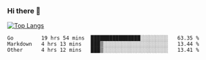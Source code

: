 ### Hi there 👋

<!--
**3Xpl0it3r/3Xpl0it3r** is a ✨ _special_ ✨ repository because its `README.md` (this file) appears on your GitHub profile.

Here are some ideas to get you started:

- 🔭 I’m currently working on ...
- 🌱 I’m currently learning ...
- 👯 I’m looking to collaborate on ...
- 🤔 I’m looking for help with ...
- 💬 Ask me about ...
- 📫 How to reach me: ...
- 😄 Pronouns: ...
- ⚡ Fun fact: ...
-->


[![Top Langs](https://github-readme-stats.vercel.app/api/top-langs/?username=3Xpl0it3r&layout=compact)](https://github.com/3Xpl0it3r/3Xpl0it3r)

<!--START_SECTION:waka-->

```text
Go         19 hrs 54 mins  ████████████████░░░░░░░░░   63.35 %
Markdown   4 hrs 13 mins   ███▒░░░░░░░░░░░░░░░░░░░░░   13.44 %
Other      4 hrs 12 mins   ███▒░░░░░░░░░░░░░░░░░░░░░   13.41 %
```

<!--END_SECTION:waka-->
